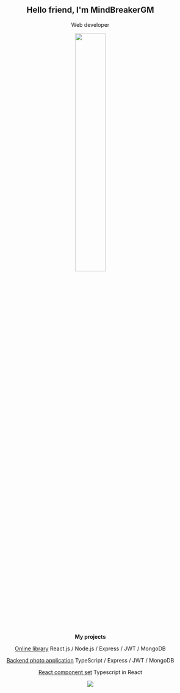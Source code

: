 <h2 align="center">Hello friend, I'm MindBreakerGM</h2>
<p align="center">Web developer</p>
<p align="center"><img src="https://mir-s3-cdn-cf.behance.net/project_modules/fs/dfbc0c148911595.62de6193de722.png" width="40%"/></p>
<b><p align="center">My projects</p></b>
<p align="center"><a href="https://github.com/ResponseGood/BookList">Online library</a> React.js / Node.js / Express / JWT / MongoDB</p>
<p align="center"><a href="https://github.com/MindBreakerGM/PhotoTS">Backend photo application</a> TypeScript / Express / JWT / MongoDB</p>
<p align="center"><a href="https://github.com/MindBreakerGM/MindComponentsReact">React component set</a> Typescript in React</p>
<p align="center"><img src="https://www.codewars.com/users/MindBreakerGM/badges/large"/></p>

